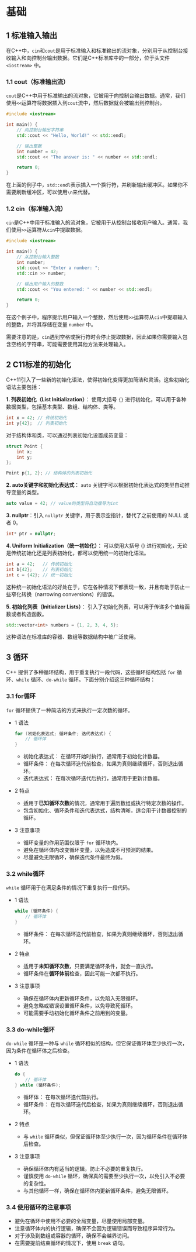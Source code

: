 # 基础

## 1 标准输入输出
在C++中，`cin`和`cout`是用于标准输入和标准输出的流对象，分别用于从控制台接收输入和向控制台输出数据。它们是C++标准库中的一部分，位于头文件 `<iostream>` 中。

### 1.1 cout（标准输出流）
`cout`是C++中用于标准输出的流对象，它被用于向控制台输出数据。通常，我们使用`<<`运算符将数据插入到`cout`流中，然后数据就会被输出到控制台。
```cpp
#include <iostream>

int main() {
    // 向控制台输出字符串
    std::cout << "Hello, World!" << std::endl;

    // 输出整数
    int number = 42;
    std::cout << "The answer is: " << number << std::endl;

    return 0;
}
```
在上面的例子中，`std::endl`表示插入一个换行符，并刷新输出缓冲区。如果你不需要刷新缓冲区，可以使用`\n`来代替。

### 1.2 cin（标准输入流）
`cin`是C++中用于标准输入的流对象，它被用于从控制台接收用户输入。通常，我们使用`>>`运算符从`cin`中提取数据。
```cpp
#include <iostream>

int main() {
    // 从控制台输入整数
    int number;
    std::cout << "Enter a number: ";
    std::cin >> number;

    // 输出用户输入的整数
    std::cout << "You entered: " << number << std::endl;

    return 0;
}
```
在这个例子中，程序提示用户输入一个整数，然后使用`>>`运算符从`cin`中提取输入的整数，并将其存储在变量 `number` 中。

需要注意的是，`cin`遇到空格或换行符时会停止提取数据，因此如果你需要输入包含空格的字符串，可能需要使用其他方法来处理输入。

## 2 C11标准的初始化

C++11引入了一些新的初始化语法，使得初始化变得更加简洁和灵活。这些初始化语法主要包括：

**1. 列表初始化（List Initialization）**：
使用大括号 `{}` 进行初始化，可以用于各种数据类型，包括基本类型、数组、结构体、类等。

```cpp
int x = 42; // 传统初始化
int y{42};  // 列表初始化
```

对于结构体和类，可以通过列表初始化设置成员变量：

```cpp
struct Point {
    int x;
    int y;
};

Point p{1, 2}; // 结构体的列表初始化
```

**2. auto关键字和初始化表达式**：
`auto` 关键字可以根据初始化表达式的类型自动推导变量的类型。

```cpp
auto value = 42; // value的类型将自动推导为int
```

**3. nullptr**：引入 `nullptr` 关键字，用于表示空指针，替代了之前使用的 NULL 或者 0。

```cpp
int* ptr = nullptr;
```
**4. Uniform Initialization（统一初始化）**：
可以使用大括号 {} 进行初始化，无论是传统初始化还是列表初始化，都可以使用统一的初始化语法。

```cpp
int a = 42;   // 传统初始化
int b{42};    // 列表初始化
int c = {42}; // 统一初始化
```

这种统一初始化语法的好处在于，它在各种情况下都表现一致，并且有助于防止一些窄化转换（narrowing conversions）的错误。

**5. 初始化列表（Initializer Lists）**：
引入了初始化列表，可以用于传递多个值给函数或者构造函数。

```cpp
std::vector<int> numbers = {1, 2, 3, 4, 5};
```

这种语法在标准库的容器、数组等数据结构中被广泛使用。

## 3 循环
C++ 提供了多种循环结构，用于重复执行一段代码，这些循环结构包括 `for` 循环、`while` 循环、`do-while` 循环。下面分别介绍这三种循环结构：

### 3.1 for循环
`for` 循环提供了一种简洁的方式来执行一定次数的循环。
- 1 语法
    ```cpp
    for (初始化表达式; 循环条件; 迭代表达式) {
        // 循环体
    }
    ```
  - 初始化表达式： 在循环开始时执行，通常用于初始化计数器。
  - 循环条件： 在每次循环迭代前检查，如果为真则继续循环，否则退出循环。
  - 迭代表达式： 在每次循环迭代后执行，通常用于更新计数器。

- 2 特点
  - 适用于**已知循环次数**的情况，通常用于遍历数组或执行特定次数的操作。
  - 包含初始化、循环条件和迭代表达式，结构清晰，适合用于计数器控制的循环。

- 3 注意事项
  - 循环变量的作用范围仅限于 `for` 循环块内。
  - 避免在循环体内改变循环变量，以免造成不可预测的结果。
  - 尽量避免无限循环，确保迭代条件最终为假。

### 3.2 while循环
`while` 循环用于在满足条件的情况下重复执行一段代码。
- 1 语法
    ```cpp
    while (循环条件) {
        // 循环体
    }
    ```
  - 循环条件： 在每次循环迭代前检查，如果为真则继续循环，否则退出循环。

- 2 特点
  - 适用于**未知循环次数**，只要满足循环条件，就会一直执行。
  - 循环条件在**循环体前**检查，因此可能一次都不执行。

- 3 注意事项
  - 确保在循环体内更新循环条件，以免陷入无限循环。
  - 避免忽略或错误设置循环条件，以免导致死循环。
  - 可能需要手动初始化循环条件之前用到的变量。

### 3.3 do-while循环
`do-while` 循环是一种与 `while` 循环相似的结构，但它保证循环体至少执行一次，因为条件在循环体之后检查。
- 1 语法
    ```cpp
    do {
        // 循环体
    } while (循环条件);
    ```
  - 循环体： 在每次循环迭代前执行。
  - 循环条件： 在每次循环迭代后检查，如果为真则继续循环，否则退出循环。

- 2 特点
  - 与 `while` 循环类似，但保证循环体至少执行一次，因为循环条件在循环体后检查。

- 3 注意事项
  - 确保循环体内有适当的逻辑，防止不必要的重复执行。
  - 谨慎使用 `do-while` 循环，确保真的需要至少执行一次，以免引入不必要的复杂性。
  - 与其他循环一样，确保在循环体内更新循环条件，避免无限循环。

### 3.4 使用循环的注意事项
- 避免在循环中使用不必要的全局变量，尽量使用局部变量。
- 注意循环体内的执行逻辑，确保不会因为逻辑错误而导致程序异常行为。
- 对于涉及到数组或容器的循环，确保不会越界访问。
- 在需要提前结束循环的情况下，使用 `break` 语句。